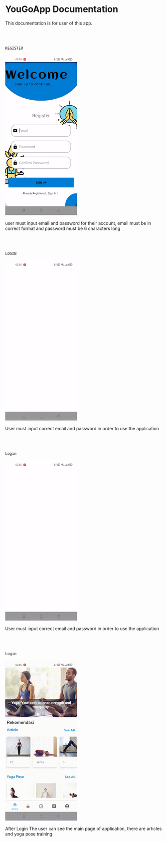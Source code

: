# YouGoApp Documentation

This documentation is for user of this app.

</br>
</br>

`REGISTER`

![register](assets/register.gif)

<p>user must input email and password for their account, email must be in correct format and password must be 6 characters long</p>

</br>
</br>


`LOGIN`

![login](assets/login.gif)

<p>User must input correct email and password in order to use the application</p>

</br>
</br>

`Login`

![login](assets/login.gif)

<p>User must input correct email and password in order to use the application</p>

</br>
</br>

`Login`

![login](assets/main.gif)

<p>After Login The user can see the main page of application, there are articles and yoga pose training</p>

</br>
</br>


